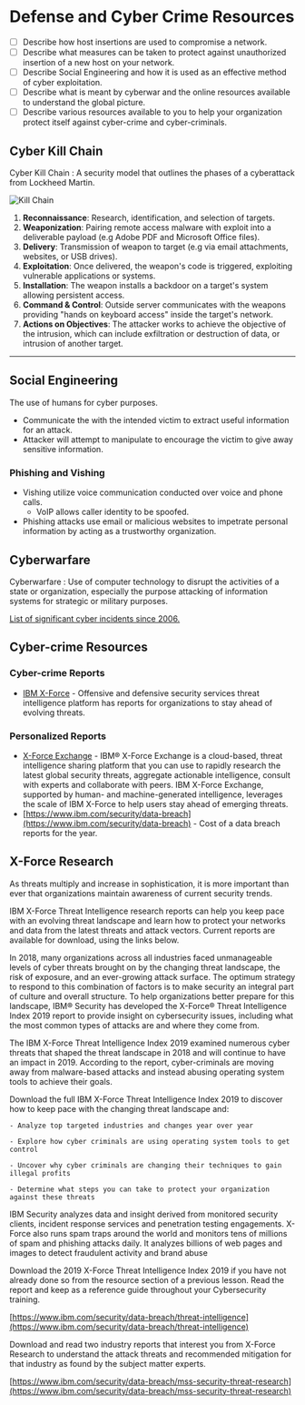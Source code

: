 # Defense and Cyber Crime Resources

* [ ] Describe how host insertions are used to compromise a network.
* [ ] Describe what measures can be taken to protect against unauthorized insertion of a new host on your network.
* [ ] Describe Social Engineering and how it is used as an effective method of cyber exploitation.
* [ ] Describe what is meant by cyberwar and the online resources available to understand the global picture.
* [ ] Describe various resources available to you to help your organization protect itself against cyber-crime and cyber-criminals.

## Cyber Kill Chain

Cyber Kill Chain : A security model that outlines the phases of a cyberattack from Lockheed Martin.

![Kill Chain](https://images.idgesg.net/images/article/2017/11/cyber-kill-chain-infographic-100741032-large.jpg)

1. **Reconnaissance**: Research, identification, and selection of targets.
2. **Weaponization**: Pairing remote access malware with exploit into a deliverable payload (e.g Adobe PDF and Microsoft Office files).
3. **Delivery**: Transmission of weapon to target (e.g via email attachments, websites, or USB drives).
4. **Exploitation**: Once delivered, the weapon's code is triggered, exploiting vulnerable applications or systems.
5. **Installation**: The weapon installs a backdoor on a target's system allowing persistent access.
6. **Command & Control**: Outside server communicates with the weapons providing "hands on keyboard access" inside the target's network.
7. **Actions on Objectives**: The attacker works to achieve the objective of the intrusion, which can include exfiltration or destruction of data, or intrusion of another target.

***

## Social Engineering

The use of humans for cyber purposes.

* Communicate the with the intended victim to extract useful information for an attack.
* Attacker will attempt to manipulate to encourage the victim to give away sensitive information.

### Phishing and Vishing

* Vishing utilize voice communication conducted over voice and phone calls.
  * VoIP allows caller identity to be spoofed.
* Phishing attacks use email or malicious websites to impetrate personal information by acting as a trustworthy organization.

## Cyberwarfare

Cyberwarfare : Use of computer technology to disrupt the activities of a state or organization, especially the purpose attacking of information systems for strategic or military purposes.

[List of significant cyber incidents since 2006.](https://www.csis.org/programs/strategic-technologies-program/significant-cyber-incidents)

## Cyber-crime Resources

### Cyber-crime Reports

* [IBM X-Force](https://www.ibm.com/security/xforce) - Offensive and defensive security services threat intelligence platform has reports for organizations to stay ahead of evolving threats.

### Personalized Reports

* [X-Force Exchange](https://exchange.xforce.ibmcloud.com/) - IBM® X-Force Exchange is a cloud-based, threat intelligence sharing platform that you can use to rapidly research the latest global security threats, aggregate actionable intelligence, consult with experts and collaborate with peers. IBM X-Force Exchange, supported by human- and machine-generated intelligence, leverages the scale of IBM X-Force to help users stay ahead of emerging threats.
* [https://www.ibm.com/security/data-breach](https://www.ibm.com/security/data-breach) - Cost of a data breach reports for the year.

## X-Force Research

As threats multiply and increase in sophistication, it is more important than ever that organizations maintain awareness of current security trends.

IBM X-Force Threat Intelligence research reports can help you keep pace with an evolving threat landscape and learn how to protect your networks and data from the latest threats and attack vectors. Current reports are available for download, using the links below.

In 2018, many organizations across all industries faced unmanageable levels of cyber threats brought on by the changing threat landscape, the risk of exposure, and an ever-growing attack surface. The optimum strategy to respond to this combination of factors is to make security an integral part of culture and overall structure. To help organizations better prepare for this landscape, IBM® Security has developed the X-Force® Threat Intelligence Index 2019 report to provide insight on cybersecurity issues, including what the most common types of attacks are and where they come from.

The IBM X-Force Threat Intelligence Index 2019 examined numerous cyber threats that shaped the threat landscape in 2018 and will continue to have an impact in 2019. According to the report, cyber-criminals are moving away from malware-based attacks and instead abusing operating system tools to achieve their goals.

Download the full IBM X-Force Threat Intelligence Index 2019 to discover how to keep pace with the changing threat landscape and:

```
- Analyze top targeted industries and changes year over year

- Explore how cyber criminals are using operating system tools to get control

- Uncover why cyber criminals are changing their techniques to gain illegal profits

- Determine what steps you can take to protect your organization against these threats
```

IBM Security analyzes data and insight derived from monitored security clients, incident response services and penetration testing engagements. X-Force also runs spam traps around the world and monitors tens of millions of spam and phishing attacks daily. It analyzes billions of web pages and images to detect fraudulent activity and brand abuse

Download the 2019 X-Force Threat Intelligence Index 2019 if you have not already done so from the resource section of a previous lesson. Read the report and keep as a reference guide throughout your Cybersecurity training.

[https://www.ibm.com/security/data-breach/threat-intelligence](https://www.ibm.com/security/data-breach/threat-intelligence)

Download and read two industry reports that interest you from X-Force Research to understand the attack threats and recommended mitigation for that industry as found by the subject matter experts.

[https://www.ibm.com/security/data-breach/mss-security-threat-research](https://www.ibm.com/security/data-breach/mss-security-threat-research)
